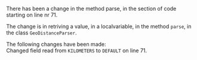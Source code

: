 There has been a change in the method parse, in the section of code starting on line nr 71.
  
The change is in retriving a value, in a localvariable, in the method ```parse```, in the class ```GeoDistanceParser```.
  
The following changes have been made:  
Changed field read from ```KILOMETERS``` to ```DEFAULT``` on line 71.  
